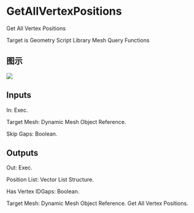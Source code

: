 # GetAllVertexPositions

Get All Vertex Positions

Target is Geometry Script Library Mesh Query Functions

## 图示

![]($-20221218-19114468.png)

## Inputs

In: Exec.

Target Mesh: Dynamic Mesh Object Reference.

Skip Gaps: Boolean.  

## Outputs

Out: Exec.

Position List: Vector List Structure.

Has Vertex IDGaps: Boolean.

Target Mesh: Dynamic Mesh Object Reference. Get All Vertex Positions.

